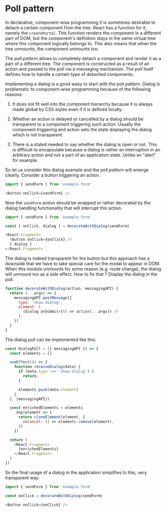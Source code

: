 # Poll pattern

In declarative, component-wise programming it is sometimes desirable to detach
a certain component from the tree. React has a function for it, namely the
`createPortal`. This function renders the component in a different part of DOM,
but the component's definition stays in the same virtual tree where this
component logically belongs to. This also means that when the tree unmounts, the
component unmounts too.

The *poll pattern* allows to completely detach a component and render it as
a part of a different tree. The component is constructed as a result of an
action and passed to the poll via a messaging mechanism. The *poll* itself
defines how to handle a certain type of detached components.

Implementing a dialog is a good wasy to start with the poll pattern. Dialog is
problematic to component-wise programming because of the following reasons:

1. It does not fit well into the component hierarchy because it is always made
   global by CSS styles even if it is defined locally.

2. Whether an action is delayed or cancelled by a dialog should be transparent
   to a component triggering such action. Usually the component triggering
   and action sets the state displaying the dialog which is not transparent.

3. There is a stated needed to say whether the dialog is open or not. This is
   difficult to encapsulate because a dialog is rather an interruption in an
   arbitrary action and not a part of an application state. Unlike an "alert"
   for example.

So let us consider this dialog example and the *poll pattern* will emerge
clearly. Consider a button triggering an action.

```js
import { sendForm } from 'example-form'

<Button onClick={sendForm} />
```

Now the `sendForm` action should be wrapped or rather decorated by the dialog
handling functionality that will interrupt this action.

```js
import { sendForm } from 'example-form'

const [ onClick, dialog ] = decorateWithDialog(sendForm)

<React.Fragment>
  <Button onClick={onClick} />
  { dialog }
</React.Fragment>
```

The dialog is indeed transparent for the button but this approach has a
downside that we have to take special care for the modal to appear in DOM.
When this module unmounts for some reason (e.g. route change), the dialog will
unmount too as a side effect. How to fix that ? Display the dialog in the poll.

```js
function decorateWithDialog(action, messagingAPI) {
  return (...args) => {
    messagingAPI.postMessage({
      type: 'show-dialog',
      element: (
        <Dialog onSubmit={() => action(...args)} />
      ),
    })
  }
}
```

The dialog poll can be implemented like this:

```js
const DialogPoll = ({ messagingAPI }) => {
  const elements = []

  useEffect(() => {
    function receiveDialog(data) {
      if (data.type !== 'show-dialog') {
        return;
      }

      elements.push(data.element)
    }
  }, [messagingAPI])

  const enrichedElements = elements
    .map(element => {
      return cloneElement(element, {
        onCancel: () => elements.remove(element),
      })
    })

  return (
    <React.Fragment>
      {enrichedElements}
    </React.Fragment>
  )
})
```

So the final usage of a dialog in the application simplifies to this, very
transparent way:

```js
import { sendForm } from 'example-form'

const onClick = decorateWithDialog(sendForm)

<Button onClick={onClick} />
```


